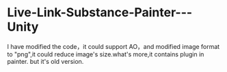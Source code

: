 # Live-Link-Substance-Painter---Unity
I have modified the code，it could support AO，and modified image format to "png",it could reduce image's size.what's more,it contains plugin in painter.
but it's old version.
